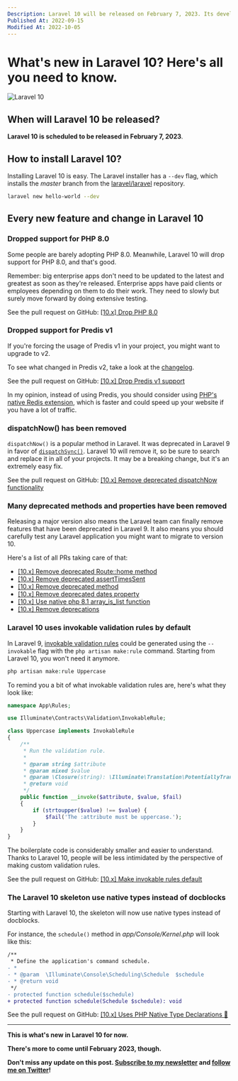 ```yaml
---
Description: Laravel 10 will be released on February 7, 2023. Its development is still ongoing. Let's dive into every relevant new feature we know about already.
Published At: 2022-09-15
Modified At: 2022-10-05
---
```


# What's new in Laravel 10? Here's all you need to know.

![Laravel 10](https://res.cloudinary.com/benjamin-crozat/image/upload/dpr_auto,f_auto,q_auto,w_auto/v1666972278/benjamincrozat.com/laravel-10_jow67m.jpg)

## When will Laravel 10 be released?

**Laravel 10 is scheduled to be released in February 7, 2023**.

## How to install Laravel 10?

Installing Laravel 10 is easy. The Laravel installer has a `--dev` flag, which installs the *master* branch from the [laravel/laravel](https://github.com/laravel/laravel) repository.

```bash
laravel new hello-world --dev
```

## Every new feature and change in Laravel 10

### Dropped support for PHP 8.0

Some people are barely adopting PHP 8.0. Meanwhile, Laravel 10 will drop support for PHP 8.0, and that's good.

Remember: big enterprise apps don't need to be updated to the latest and greatest as soon as they're released. Enterprise apps have paid clients or employees depending on them to do their work. They need to slowly but surely move forward by doing extensive testing.

See the pull request on GitHub: [[10.x] Drop PHP 8.0](https://github.com/laravel/laravel/pull/5854)

### Dropped support for Predis v1

If you're forcing the usage of Predis v1 in your project, you might want to upgrade to v2.

To see what changed in Predis v2, take a look at the [changelog](https://github.com/predis/predis/blob/main/CHANGELOG.md#v200-2022-06-08).

See the pull request on GitHub: [[10.x] Drop Predis v1 support](https://github.com/laravel/framework/pull/44209)

In my opinion, instead of using Predis, you should consider using [PHP's native Redis extension](https://github.com/phpredis/phpredis), which is faster and could speed up your website if you have a lot of traffic.

### dispatchNow() has been removed

`dispatchNow()` is a popular method in Laravel. It was deprecated in Laravel 9 in favor of [`dispatchSync()`](https://laravel.com/docs/9.x/queues#synchronous-dispatching). Laravel 10 will remove it, so be sure to search and replace it in all of your projects. It may be a breaking change, but it's an extremely easy fix.

See the pull request on GitHub: [[10.x] Remove deprecated dispatchNow functionality](https://github.com/laravel/framework/pull/42591)

### Many deprecated methods and properties have been removed

Releasing a major version also means the Laravel team can finally remove features that have been deprecated in Laravel 9. It also means you should carefully test any Laravel application you might want to migrate to version 10.

Here's a list of all PRs taking care of that:
- [[10.x] Remove deprecated Route::home method](https://github.com/laravel/framework/pull/42614)
- [[10.x] Remove deprecated assertTimesSent](https://github.com/laravel/framework/pull/42592)
- [[10.x] Remove deprecated method](https://github.com/laravel/framework/pull/42590)
- [[10.x] Remove deprecated dates property](https://github.com/laravel/framework/pull/42587)
- [[10.x] Use native php 8.1 array_is_list function](https://github.com/laravel/framework/pull/41347)
- [[10.x] Remove deprecations](https://github.com/laravel/framework/pull/41136)

### Laravel 10 uses invokable validation rules by default

In Laravel 9, [invokable validation rules](https://laravel.com/docs/9.x/validation#custom-validation-rules) could be generated using the `--invokable` flag with the `php artisan make:rule` command. Starting from Laravel 10, you won't need it anymore.

```php
php artisan make:rule Uppercase
```

To remind you a bit of what invokable validation rules are, here's what they look like:

```php
namespace App\Rules;

use Illuminate\Contracts\Validation\InvokableRule;

class Uppercase implements InvokableRule
{
    /**
     * Run the validation rule.
     *
     * @param string $attribute
     * @param mixed $value
     * @param \Closure(string): \Illuminate\Translation\PotentiallyTranslatedString $fail
     * @return void
     */
    public function __invoke($attribute, $value, $fail)
    {
        if (strtoupper($value) !== $value) {
            $fail('The :attribute must be uppercase.');
        }
    }
}
```

The boilerplate code is considerably smaller and easier to understand. Thanks to Laravel 10, people will be less intimidated by the perspective of making custom validation rules.

See the pull request on GitHub: [[10.x] Make invokable rules default](https://github.com/laravel/docs/pull/8165)

### The Laravel 10 skeleton use native types instead of docblocks

Starting with Laravel 10, the skeleton will now use native types instead of docblocks.

For instance, the `schedule()` method in *app/Console/Kernel.php* will look like this:

```diff
/**
 * Define the application's command schedule.
- * 
- * @param  \Illuminate\Console\Scheduling\Schedule  $schedule 
- * @return void 
 */
- protected function schedule($schedule)
+ protected function schedule(Schedule $schedule): void
```

See the pull request on GitHub: [[10.x] Uses PHP Native Type Declarations 🐘](https://github.com/laravel/laravel/pull/6010)

---

**This is what's new in Laravel 10 for now.**

**There's more to come until February 2023, though.**

**Don't miss any update on this post. [Subscribe to my newsletter](#newsletter) and [follow me on Twitter](https://twitter.com/benjamincrozat)!**
